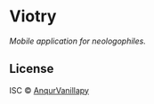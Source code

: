 # Viotry

*Mobile application for neologophiles.*

License
-------

ISC &copy; [AnqurVanillapy](https://github.com/anqurvanillapy)
